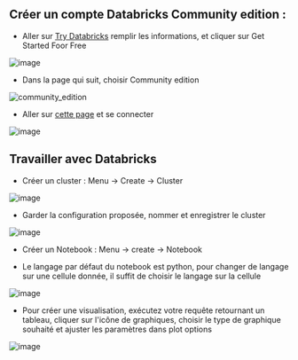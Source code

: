 ## Créer un compte Databricks Community edition :
- Aller sur [Try Databricks](https://www.databricks.com/try-databricks) remplir les informations, et cliquer sur Get Started Foor Free

![image](https://user-images.githubusercontent.com/73080397/183558556-7105a06e-3421-4a1a-9b98-5260e0a615e0.png)
- Dans la page qui suit, choisir Community edition

![community_edition](https://user-images.githubusercontent.com/73080397/183559296-fd82c3f4-263d-4933-a723-1533fc1c5037.png)
- Aller sur [cette page](https://community.cloud.databricks.com/login.html) et se connecter

![image](https://user-images.githubusercontent.com/73080397/183559784-574b1a91-6b8d-4036-aa3b-c1fc9c2acd6d.png)

## Travailler avec Databricks
- Créer un cluster : Menu -> Create -> Cluster

![image](https://user-images.githubusercontent.com/73080397/183561252-4cd8414d-8368-47a8-9bc7-447d240e9f89.png)
- Garder  la configuration proposée, nommer et enregistrer le cluster

![image](https://user-images.githubusercontent.com/73080397/183561780-b83a4257-2e72-4050-b326-9f024619a4a5.png)


- Créer un Notebook : Menu -> create -> Notebook

- Le langage par défaut du notebook est python, pour changer de langage sur une cellule donnée, il suffit de choisir le langage sur la cellule

![image](https://user-images.githubusercontent.com/73080397/183573480-669255cc-5c33-47c3-b153-665d05dec32e.png)

- Pour créer une visualisation, exécutez votre requête retournant un tableau, cliquer sur l'icône de graphiques, choisir le type de graphique souhaité et ajuster les paramètres dans plot options

![image](https://user-images.githubusercontent.com/73080397/183577193-61267e3c-cee0-469a-b309-8c7e7d2da9c1.png)



